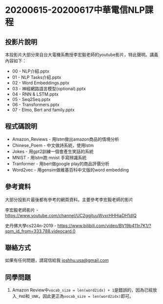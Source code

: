 # 20200615-20200617中華電信NLP課程

## 投影片說明

本投影片大部分來自台大電機系教授李宏毅老師的youtube影片，特此聲明。講義內容如下：

* 00 - NLP介紹.pptx
* 01 - NLP Tasks介紹.pptx
* 02 - Word Embeddings.pptx
* 03 - 神經網路語言模型(optional).pptx
* 04 - RNN & LSTM.pptx
* 05 - Seq2Seq.pptx
* 06 - Transformers.pptx
* 07 - Elmo, Bert and family.pptx

## 程式碼說明

* Amazon_Reviews - 用lstm做出amazon商品的情境分析
* Chinese_Poem - 中文做詩系統，使用lstm
* Jokes - 用gpt2訓練一個會產生笑話的系統
* MNIST - 用lstm跑 mnist 手寫辨識系統
* Tranformer - 用bert做google play的商品評價分析
* Word2vec - 用gensim做維基百科中文版的word embedding

## 參考資料

大部分投影片最後都有參考的網頁資料。主要參考李宏毅老師的影片

李宏毅老師影片 - https://www.youtube.com/channel/UC2ggjtuuWvxrHHHiaDH1dlQ

史丹佛大學cs224n-2019 - https://www.bilibili.com/video/BV19b411n7K1/?spm_id_from=333.788.videocard.0

## 聯絡方式

如果有任何問題，請寫信給我
joshhu.usa@gmail.com

## 同學問題

1. Amazon Review中`vocab_size = len(word2idx) + 1`是錯誤的，因為已經放入`_PAD`和`_UNK`，因此更正為`vocab_size = len(word2idx)`即可。


